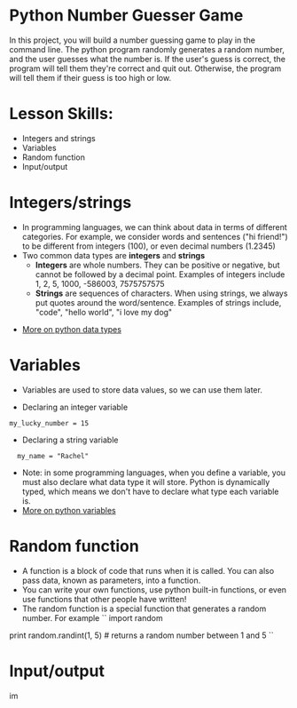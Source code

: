 # Python Number Guesser Game
In this project, you will build a number guessing game to play in the command line. The python program randomly generates a random number, and the user guesses what the number is. If the user's guess is correct, the program will tell them they're correct and quit out. Otherwise, the program will tell them if their guess is too high or low. 

# Lesson Skills:
* Integers and strings
* Variables
* Random function
* Input/output

# Integers/strings
* In programming languages, we can think about data in terms of different categories. For example, we consider words and sentences ("hi friend!") to be different from integers (100), or even decimal numbers (1.2345)
* Two common data types are **integers** and **strings**
  - **Integers** are whole numbers. They can be positive or negative, but cannot be followed by a decimal point. Examples of integers include 1, 2, 5, 1000, -586003, 7575757575
  - **Strings** are sequences of characters. When using strings, we always put quotes around the word/sentence. Examples of strings include, "code", "hello world", "i love my dog"
 - [More on python data types](https://realpython.com/python-data-types/)

# Variables
* Variables are used to store data values, so we can use them later.

* Declaring an integer variable
``` 
my_lucky_number = 15
```

* Declaring a string variable
```
  my_name = "Rachel"
 ```
* Note: in some programming languages, when you define a variable, you must also declare what data type it will store. Python is dynamically typed, which means we don't have to declare what type each variable is.
* [More on python variables](https://realpython.com/python-variables/)

# Random function
* A function is a block of code that runs when it is called. You can also pass data, known as parameters, into a function.
* You can write your own functions, use python built-in functions, or even use functions that other people have written!
* The random function is a special function that generates a random number. For example
``
import random

print random.randint(1, 5) # returns a random number between 1 and 5
``

# Input/output
im
